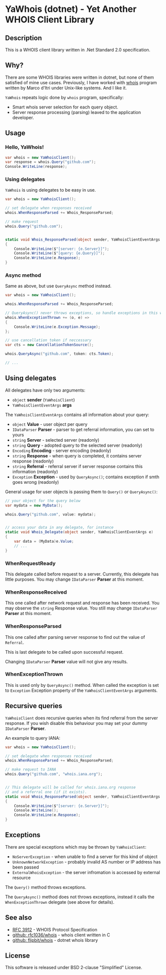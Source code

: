 # YaWhois (dotnet) - Yet Another WHOIS Client Library


## Description

This is a WHOIS client library written in .Net Standard 2.0 specification.


## Why?

There are some WHOIS libraries were written in dotnet, but none of them
satisfied of mine use cases. Previously, I have worked with [whois][2] program
written by Marco d'Itri under Unix-like systems. And I like it.

`YaWhois` repeats logic done by `whois` program, specifically:
* Smart whois server selection for each query object.
* Server response processing (parsing) leaved to the application developer.


## Usage

### Hello, YaWhois!

```C#
var whois = new YaWhoisClient();
var response = whois.Query("github.com");
Console.WriteLine(response);
```

### Using delegates

`YaWhois` is using delegates to be easy in use.

```C#
var whois = new YaWhoisClient();

// set delegate when responses received
whois.WhenResponseParsed += Whois_ResponseParsed;

// make request
whois.Query("github.com");


static void Whois_ResponseParsed(object sender, YaWhoisClientEventArgs e)
{
    Console.WriteLine($"[server: {e.Server}]");
    Console.WriteLine($"[query: {e.Query}]");
    Console.WriteLine(e.Response);
}
```

### Async method

Same as above, but use `QueryAsync` method instead.

```C#
var whois = new YaWhoisClient();

whois.WhenResponseParsed += Whois_ResponseParsed;

// QueryAsync() never throws exceptions, so handle exceptions in this way.
whois.WhenExceptionThrown += (o, e) =>
{
    Console.WriteLine(e.Exception.Message);
};

// use cancellation token if neccessary
var cts = new CancellationTokenSource();

whois.QueryAsync("github.com", token: cts.Token);

// ...
```

## Using delegates

All delegates have only two arguments:
* `object` **sender** (`YaWhoisClient`)
* `YaWhoisClientEventArgs` **args**

The `YaWhoisClientEventArgs` contains all information about your query:
* `object` **Value** - user object per query
* `IDataParser` **Parser** - parser to get referral information, you can set to yours
* `string` **Server** - selected server (readonly)
* `string` **Query** - adopted query to the selected server (readonly)
* `Encoding` **Encoding** - server encoding (readonly)
* `string` **Response** - when query is completed, it contains server response (readonly)
* `string` **Referral** - referral server if server response contains this information (readonly)
* `Exception` **Exception** - used by `QueryAsync()`; contains exception if smth goes wrong (readonly)

General usage for user objects is passing them to `Query()` or `QueryAsync()`:

```C#
// your object for the query below
var mydata = new MyData();

whois.Query("github.com", value: mydata);


// access your data in any delegate, for instance
static void Whois_Delegate(object sender, YaWhoisClientEventArgs e)
{
    var data = (MyData)e.Value;
    // ...
}
```

### WhenRequestReady

This delegate called before request to a server.
Currently, this delegate has little purposes.
You may change `IDataParser` **Parser** at this moment.

### WhenResponseReceived

This one called after network request and response has been received.
You may observe the `string` Response value.
You still may change `IDataParser` **Parser** at this moment.

### WhenResponseParsed

This one called after parsing server response to find out
the value of `Referral`.

This is last delegate to be called upon successful request.

Changing `IDataParser` **Parser** value will not give any results.

### WhenExceptionThrown

This is used only by `QueryAsync()` method.
When called the exception is set to `Exception` Exception
property of the `YaWhoisClientEventArgs` arguments.


## Recursive queries

`YaWhoisClient` does recursive queries when its find referral from
the server response. If you wish disable this behaviour you may
set your dummy `IDataParser` **Parser**.

An example to query IANA:

```C#
var whois = new YaWhoisClient();

// set delegate when responses received
whois.WhenResponseParsed += Whois_ResponseParsed;

// make request to IANA
whois.Query("github.com", "whois.iana.org");


// This delegate will be called for whois.iana.org response
// and a referral one (if it exists).
static void Whois_ResponseParsed(object sender, YaWhoisClientEventArgs e)
{
    Console.WriteLine($"[server: {e.Server}]");
    Console.WriteLine();
    Console.WriteLine(e.Response);
}
```


## Exceptions

There are special exceptions which may be thrown by `YaWhoisClient`:
* `NoServerException` - when unable to find a server for this kind of object
* `UnknownNetworkException` - probably invalid AS number or IP address has been passed
* `ExternalWhoisException` - the server infromation is accessed by external resource

The `Query()` method throws exceptions.

The `QueryAsync()` method does not throws exceptions, instead it calls
the `WhenExceptionThrown` delegate (see above for details).


## See also

* [RFC 3912][1] - WHOIS Protocol Specification
* [github: rfc1036/whois][2] - whois client written in C
* [github: flipbit/whois][3] - dotnet whois library


## License

This software is released under BSD 2-clause "Simplified" License.


[1]: https://tools.ietf.org/html/rfc3912
[2]: https://github.com/rfc1036/whois
[3]: https://github.com/flipbit/whois
